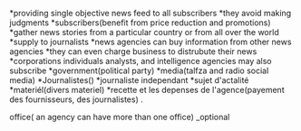 *providing single objective news feed to all subscribers
*they avoid making judgments 
*subscribers(benefit from price reduction and promotions)
*gather news stories from a particular country or from all over the world
*supply to journalists
*news agencies can buy information from other news agencies
*they can even charge business to distrubute their news
*corporations individuals analysts, and intelligence agencies may also subscribe
*government(political party)
*media(talfza and radio social media)
*Journalistes()
*journaliste independant
*sujet d'actalité
*materiél(divers materiel)
*recette et les depenses de l'agence(payement des fournisseurs, des journalistes) .

office( an agency can have more than one office) _optional




